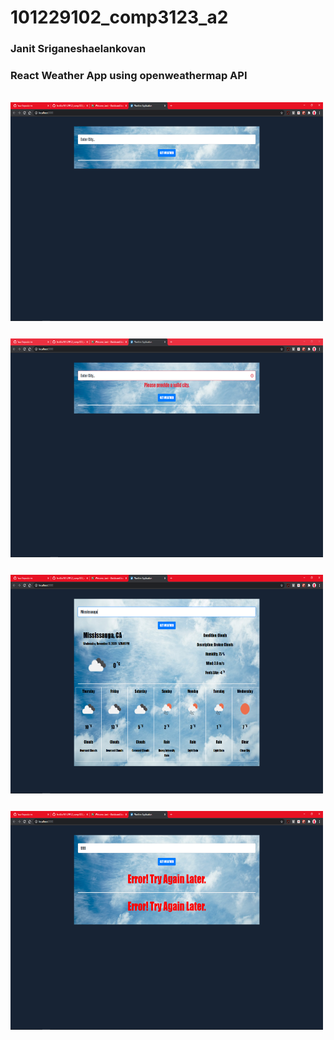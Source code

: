 # 101229102_comp3123_a2

### Janit Sriganeshaelankovan
### React Weather App using openweathermap API

<br />
<img src="screenshots/sc1.PNG" style="margin-bottom:25px" width="500" height="350"/>
<img src="screenshots/sc4.PNG" style="margin-bottom:25px" width="500" height="350"/>
<img src="screenshots/sc2.PNG" style="margin-bottom:25px" width="500" height="350"/>
<img src="screenshots/sc3.PNG" style="margin-bottom:25px" width="500" height="350"/>
